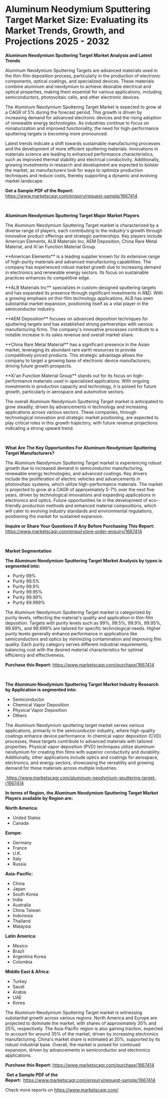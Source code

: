 <p><h1>Aluminum Neodymium Sputtering Target Market Size: Evaluating its Market Trends, Growth, and Projections 2025 - 2032</h1></p><p><strong>Aluminum Neodymium Sputtering Target Market Analysis and Latest Trends</strong></p>
<p><p>Aluminum Neodymium Sputtering Targets are advanced materials used in the thin-film deposition process, particularly in the production of electronic components, optical coatings, and specialized devices. These materials combine aluminum and neodymium to achieve desirable electrical and optical properties, making them essential for various applications, including semiconductors, photovoltaic cells, and other electronic devices.</p><p>The Aluminum Neodymium Sputtering Target Market is expected to grow at a CAGR of 5% during the forecast period. This growth is driven by increasing demand for advanced electronic devices and the rising adoption of renewable energy technologies. As industries continue to focus on miniaturization and improved functionality, the need for high-performance sputtering targets is becoming more pronounced.</p><p>Latest trends indicate a shift towards sustainable manufacturing processes and the development of more efficient sputtering materials. Innovations in materials science are leading to enhanced performance characteristics, such as improved thermal stability and electrical conductivity. Additionally, growing investments in research and development are expected to bolster the market, as manufacturers look for ways to optimize production techniques and reduce costs, thereby supporting a dynamic and evolving market landscape.</p></p>
<p><strong>Get a Sample PDF of the Report:&nbsp;</strong> <a href="https://www.marketscagr.com/enquiry/request-sample/1667414?utm_campaign=2462&utm_medium=2&utm_source=Github&utm_content=ia&utm_term=08032025&utm_id=aluminum-neodymium-sputtering-target">https://www.marketscagr.com/enquiry/request-sample/1667414</a></p>
<p>&nbsp;</p>
<p><strong>Aluminum Neodymium Sputtering Target Major Market Players</strong></p>
<p><p>The Aluminum Neodymium Sputtering Target market is characterized by a diverse range of players, each contributing to the industry's growth through innovative product offerings and strategic partnerships. Key players include American Elements, ALB Materials Inc, AEM Deposition, China Rare Metal Material, and Xi'an Function Material Group.</p><p>**American Elements** is a leading supplier known for its extensive range of high-purity materials and advanced manufacturing capabilities. The company has experienced robust market growth due to increasing demand in electronics and renewable energy sectors. Its focus on sustainable practices enhances its competitive edge.</p><p>**ALB Materials Inc** specializes in custom-designed sputtering targets and has expanded its presence through significant investments in R&D. With a growing emphasis on thin-film technology applications, ALB has seen substantial market expansion, positioning itself as a vital player in the semiconductor industry.</p><p>**AEM Deposition** focuses on advanced deposition techniques for sputtering targets and has established strong partnerships with various manufacturing firms. The company's innovative processes contribute to a notable increase in its sales revenue and overall market share.</p><p>**China Rare Metal Material** has a significant presence in the Asian market, leveraging its abundant rare earth resources to provide competitively priced products. This strategic advantage allows the company to target a growing base of electronic device manufacturers, driving future growth prospects.</p><p>**Xi'an Function Material Group** stands out for its focus on high-performance materials used in specialized applications. With ongoing investments in production capacity and technology, it is poised for future growth, particularly in aerospace and automotive sectors.</p><p>The overall Aluminum Neodymium Sputtering Target market is anticipated to grow steadily, driven by advancements in technology and increasing applications across various sectors. These companies, through technological innovation and strategic market positioning, are expected to play critical roles in this growth trajectory, with future revenue projections indicating a strong upward trend.</p></p>
<p>&nbsp;</p>
<p><strong>What Are The Key Opportunities For Aluminum Neodymium Sputtering Target Manufacturers?</strong></p>
<p><p>The Aluminum Neodymium Sputtering Target market is experiencing robust growth due to increased demand in semiconductor manufacturing, renewable energy technologies, and advanced coatings. Key drivers include the proliferation of electric vehicles and advancements in photovoltaic systems, which utilize high-performance materials. The market is projected to grow at a CAGR of approximately 5-7% over the next five years, driven by technological innovations and expanding applications in electronics and optics. Future opportunities lie in the development of eco-friendly production methods and enhanced material compositions, which will cater to evolving industry standards and environmental regulations, positioning the market for sustained expansion.</p></p>
<p><strong>Inquire or Share Your Questions If Any Before Purchasing This Report:</strong> <a href="https://www.marketscagr.com/enquiry/pre-order-enquiry/1667414?utm_campaign=2462&utm_medium=2&utm_source=Github&utm_content=ia&utm_term=08032025&utm_id=aluminum-neodymium-sputtering-target">https://www.marketscagr.com/enquiry/pre-order-enquiry/1667414</a></p>
<p>&nbsp;</p>
<p><strong>Market Segmentation</strong></p>
<p><strong>The Aluminum Neodymium Sputtering Target Market Analysis by types is segmented into:</strong></p>
<p><ul><li>Purity 99%</li><li>Purity 99.5%</li><li>Purity 99.9%</li><li>Purity 99.95%</li><li>Purity 99.99%</li><li>Purity 99.999%</li></ul></p>
<p><p>The Aluminum Neodymium Sputtering Target market is categorized by purity levels, reflecting the material's quality and application in thin-film deposition. Targets with purity levels such as 99%, 99.5%, 99.9%, 99.95%, 99.99%, and 99.999% are tailored for specific technological needs. Higher purity levels generally enhance performance in applications like semiconductors and optics by minimizing contamination and improving film quality. Each purity category serves different industrial requirements, balancing cost with the desired material characteristics for optimal efficiency and effectiveness.</p></p>
<p><strong>Purchase this Report:&nbsp;</strong><a href="https://www.marketscagr.com/purchase/1667414?utm_campaign=2462&utm_medium=2&utm_source=Github&utm_content=ia&utm_term=08032025&utm_id=aluminum-neodymium-sputtering-target">https://www.marketscagr.com/purchase/1667414</a></p>
<p>&nbsp;</p>
<p><strong>The Aluminum Neodymium Sputtering Target Market Industry Research by Application is segmented into:</strong></p>
<p><ul><li>Semiconductor</li><li>Chemical Vapor Deposition</li><li>Physical Vapor Deposition</li><li>Others</li></ul></p>
<p><p>The Aluminum Neodymium sputtering target market serves various applications, primarily in the semiconductor industry, where high-quality coatings enhance device performance. In chemical vapor deposition (CVD) processes, these targets contribute to advanced materials with tailored properties. Physical vapor deposition (PVD) techniques utilize aluminum neodymium for creating thin films with superior conductivity and durability. Additionally, other applications include optics and coatings for aerospace, electronics, and energy sectors, showcasing the versatility and growing demand for these materials across multiple industries.</p></p>
<p><a href="https://www.marketscagr.com/aluminum-neodymium-sputtering-target-r1667414?utm_campaign=2462&utm_medium=2&utm_source=Github&utm_content=ia&utm_term=08032025&utm_id=aluminum-neodymium-sputtering-target">&nbsp;https://www.marketscagr.com/aluminum-neodymium-sputtering-target-r1667414</a></p>
<p><strong>In terms of Region, the Aluminum Neodymium Sputtering Target Market Players available by Region are:</strong></p>
<p>
    <p> <strong> North America: </strong>
        <ul>
            <li>United States</li>
            <li>Canada</li>
        </ul>
        </p> 
    <p> <strong> Europe: </strong>
        <ul>
            <li>Germany</li>
            <li>France</li>
            <li>U.K.</li>
            <li>Italy</li>
            <li>Russia</li>
        </ul>
        </p> 
    <p> <strong> Asia-Pacific: </strong>
        <ul>
            <li>China</li>
            <li>Japan</li>
            <li>South Korea</li>
            <li>India</li>
            <li>Australia</li>
            <li>China Taiwan</li>
            <li>Indonesia</li>
            <li>Thailand</li>
            <li>Malaysia</li>
        </ul>
        </p> 
    <p> <strong> Latin America: </strong>
        <ul>
            <li>Mexico</li>
            <li>Brazil</li>
            <li>Argentina Korea</li>
            <li>Colombia</li>
        </ul>
        </p> 
    <p> <strong> Middle East & Africa: </strong>
        <ul>
            <li>Turkey</li>
            <li>Saudi</li>
            <li>Arabia</li>
            <li>UAE</li>
            <li>Korea</li>
        </ul>
    </p>
    </p>
<p><p>The Aluminum Neodymium Sputtering Target market is witnessing substantial growth across various regions. North America and Europe are projected to dominate the market, with shares of approximately 30% and 25%, respectively. The Asia-Pacific region is also gaining traction, expected to account for around 35% of the market, driven by increasing electronics manufacturing. China's market share is estimated at 20%, supported by its robust industrial base. Overall, the market is poised for continued expansion, driven by advancements in semiconductor and electronics applications.</p></p>
<p><strong>Purchase this Report: </strong><a href="https://www.marketscagr.com/purchase/1667414?utm_campaign=2462&utm_medium=2&utm_source=Github&utm_content=ia&utm_term=08032025&utm_id=aluminum-neodymium-sputtering-target">https://www.marketscagr.com/purchase/1667414</a></p>
<p>&nbsp;<strong>Get a Sample PDF of the Report:&nbsp;&nbsp;</strong><a href="https://www.marketscagr.com/enquiry/request-sample/1667414?utm_campaign=2462&utm_medium=2&utm_source=Github&utm_content=ia&utm_term=08032025&utm_id=aluminum-neodymium-sputtering-target">https://www.marketscagr.com/enquiry/request-sample/1667414</a></p>
<p><strong></strong></p>
<p>Check more reports on <a href="https://www.marketscagr.com/?utm_campaign=2462&utm_medium=2&utm_source=Github&utm_content=ia&utm_term=08032025&utm_id=aluminum-neodymium-sputtering-target">https://www.marketscagr.com/</a></p>
